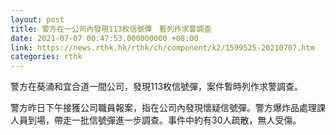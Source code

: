 ```yaml
---
layout: post
title: 警方在一公司內發現113枚信號彈　暫列作求警調查
date: 2021-07-07 00:47:53.000000000 +08:00
link: https://news.rthk.hk/rthk/ch/component/k2/1599525-20210707.htm
categories: rthk
---
```


警方在葵涌和宜合道一間公司，發現113枚信號彈，案件暫時列作求警調查。

警方昨日下午接獲公司職員報案，指在公司內發現懷疑信號彈。警方爆炸品處理課人員到場，帶走一批信號彈進一步調查。事件中約有30人疏散，無人受傷。
